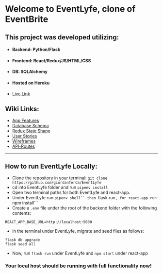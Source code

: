 # Welcome to EventLyfe, clone of EventBrite

## This project was developed utilizing:

- #### Backend: Python/Flask

- #### Frontend: React/Redux/JS/HTML/CSS

- #### DB: SQLAlchemy

- #### Hosted on Heroku

* [Live Link](https://eventlyfe.herokuapp.com/login)

## Wiki Links:

- [App Features](https://github.com/giordanferda/EventLyfe-Capstone/wiki/App-Features)
- [Database Schema](https://github.com/giordanferda/EventLyfe-Capstone/wiki/Database-Schema)
- [Redux State Shape](https://github.com/giordanferda/EventLyfe-Capstone/wiki/Redux-State-Shape)
- [User Stories](https://github.com/giordanferda/EventLyfe-Capstone/wiki/User-Stories)
- [Wireframes](https://github.com/giordanferda/EventLyfe-Capstone/wiki/Wireframes)
- [API-Routes](https://github.com/giordanferda/EventLyfe-Capstone/wiki/API-Routes)

---

## How to run EventLyfe Locally:

- Clone the repository in your terminal: `git clone https://github.com/giordanferda/EventLyfe`
- cd into EventLyfe folder and run `pipenv install`
- Open two terminal paths for both EventLyfe and react-app.
- Under EventLyfe run ` pipenv shell`` then  `flask run`, for react-app run `npm install```
- Create a `.env` file under the root of the backend folder with the following contents:

```
REACT_APP_BASE_URL=http://localhost:5000
```

- In the terminal under EventLyfe, migrate and seed files as follows:

```
flask db upgrade
flask seed all
```

- Now, run `flask run` under EventLyfe and `npm start` under react-app

### Your local host should be running with full functionality now!
